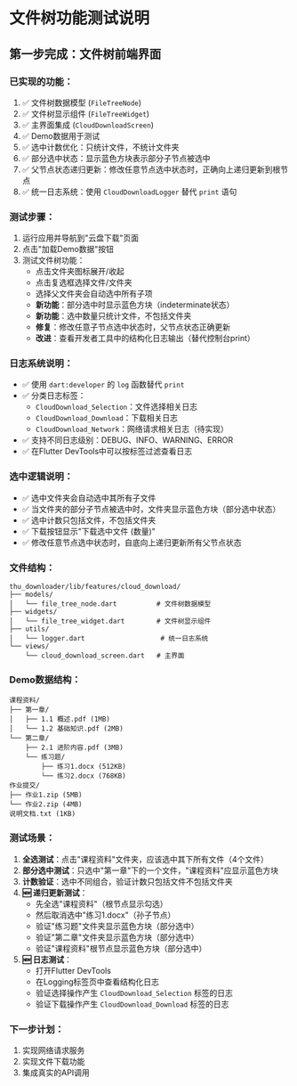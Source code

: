 # 文件树功能测试说明

## 第一步完成：文件树前端界面

### 已实现的功能：
1. ✅ 文件树数据模型 (`FileTreeNode`)
2. ✅ 文件树显示组件 (`FileTreeWidget`)
3. ✅ 主界面集成 (`CloudDownloadScreen`)
4. ✅ Demo数据用于测试
5. ✅ 选中计数优化：只统计文件，不统计文件夹
6. ✅ 部分选中状态：显示蓝色方块表示部分子节点被选中
7. ✅ 父节点状态递归更新：修改任意节点选中状态时，正确向上递归更新到根节点
8. ✅ 统一日志系统：使用 `CloudDownloadLogger` 替代 `print` 语句

### 测试步骤：
1. 运行应用并导航到"云盘下载"页面
2. 点击"加载Demo数据"按钮
3. 测试文件树功能：
   - 点击文件夹图标展开/收起
   - 点击复选框选择文件/文件夹
   - 选择父文件夹会自动选中所有子项
   - **新功能**：部分选中时显示蓝色方块（indeterminate状态）
   - **新功能**：选中数量只统计文件，不包括文件夹
   - **修复**：修改任意子节点选中状态时，父节点状态正确更新
   - **改进**：查看开发者工具中的结构化日志输出（替代控制台print）

### 日志系统说明：
- ✅ 使用 `dart:developer` 的 `log` 函数替代 `print`
- ✅ 分类日志标签：
  - `CloudDownload_Selection`：文件选择相关日志
  - `CloudDownload_Download`：下载相关日志
  - `CloudDownload_Network`：网络请求相关日志（待实现）
- ✅ 支持不同日志级别：DEBUG、INFO、WARNING、ERROR
- ✅ 在Flutter DevTools中可以按标签过滤查看日志

### 选中逻辑说明：
- ✅ 选中文件夹会自动选中其所有子文件
- ✅ 当文件夹的部分子节点被选中时，文件夹显示蓝色方块（部分选中状态）
- ✅ 选中计数只包括文件，不包括文件夹
- ✅ 下载按钮显示"下载选中文件 (数量)"
- ✅ 修改任意节点选中状态时，自底向上递归更新所有父节点状态

### 文件结构：
```
thu_downloader/lib/features/cloud_download/
├── models/
│   └── file_tree_node.dart          # 文件树数据模型
├── widgets/
│   └── file_tree_widget.dart        # 文件树显示组件
├── utils/
│   └── logger.dart                   # 统一日志系统
└── views/
    └── cloud_download_screen.dart   # 主界面
```

### Demo数据结构：
```
课程资料/
├── 第一章/
│   ├── 1.1 概述.pdf (1MB)
│   └── 1.2 基础知识.pdf (2MB)
└── 第二章/
    ├── 2.1 进阶内容.pdf (3MB)
    └── 练习题/
        ├── 练习1.docx (512KB)
        └── 练习2.docx (768KB)
作业提交/
├── 作业1.zip (5MB)
└── 作业2.zip (4MB)
说明文档.txt (1KB)
```

### 测试场景：
1. **全选测试**：点击"课程资料"文件夹，应该选中其下所有文件（4个文件）
2. **部分选中测试**：只选中"第一章"下的一个文件，"课程资料"应显示蓝色方块
3. **计数验证**：选中不同组合，验证计数只包括文件不包括文件夹
4. **🆕 递归更新测试**：
   - 先全选"课程资料"（根节点显示勾选）
   - 然后取消选中"练习1.docx"（孙子节点）
   - 验证"练习题"文件夹显示蓝色方块（部分选中）
   - 验证"第二章"文件夹显示蓝色方块（部分选中）
   - 验证"课程资料"根节点显示蓝色方块（部分选中）
5. **🆕 日志测试**：
   - 打开Flutter DevTools
   - 在Logging标签页中查看结构化日志
   - 验证选择操作产生 `CloudDownload_Selection` 标签的日志
   - 验证下载操作产生 `CloudDownload_Download` 标签的日志

### 下一步计划：
1. 实现网络请求服务
2. 实现文件下载功能
3. 集成真实的API调用 